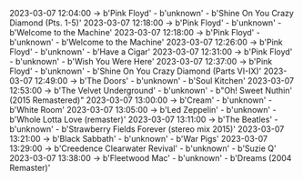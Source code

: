 2023-03-07 12:04:00 -> b'Pink Floyd' - b'unknown' - b'Shine On You Crazy Diamond (Pts. 1-5)'
2023-03-07 12:18:00 -> b'Pink Floyd' - b'unknown' - b'Welcome to the Machine'
2023-03-07 12:18:00 -> b'Pink Floyd' - b'unknown' - b'Welcome to the Machine'
2023-03-07 12:26:00 -> b'Pink Floyd' - b'unknown' - b'Have a Cigar'
2023-03-07 12:31:00 -> b'Pink Floyd' - b'unknown' - b'Wish You Were Here'
2023-03-07 12:37:00 -> b'Pink Floyd' - b'unknown' - b'Shine On You Crazy Diamond (Parts VI-IX)'
2023-03-07 12:49:00 -> b'The Doors' - b'unknown' - b'Soul Kitchen'
2023-03-07 12:53:00 -> b'The Velvet Underground' - b'unknown' - b"Oh! Sweet Nuthin' (2015 Remastered)"
2023-03-07 13:00:00 -> b'Cream' - b'unknown' - b'White Room'
2023-03-07 13:05:00 -> b'Led Zeppelin' - b'unknown' - b'Whole Lotta Love (remaster)'
2023-03-07 13:11:00 -> b'The Beatles' - b'unknown' - b'Strawberry Fields Forever (stereo mix 2015)'
2023-03-07 13:21:00 -> b'Black Sabbath' - b'unknown' - b'War Pigs'
2023-03-07 13:29:00 -> b'Creedence Clearwater Revival' - b'unknown' - b'Suzie Q'
2023-03-07 13:38:00 -> b'Fleetwood Mac' - b'unknown' - b'Dreams (2004 Remaster)'
